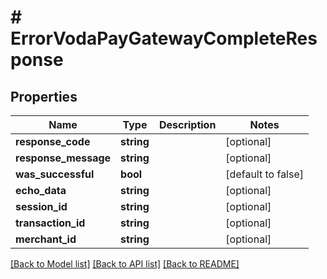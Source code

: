 # # ErrorVodaPayGatewayCompleteResponse

## Properties

Name | Type | Description | Notes
------------ | ------------- | ------------- | -------------
**response_code** | **string** |  | [optional]
**response_message** | **string** |  | [optional]
**was_successful** | **bool** |  | [default to false]
**echo_data** | **string** |  | [optional]
**session_id** | **string** |  | [optional]
**transaction_id** | **string** |  | [optional]
**merchant_id** | **string** |  | [optional]

[[Back to Model list]](../../README.md#models) [[Back to API list]](../../README.md#endpoints) [[Back to README]](../../README.md)

